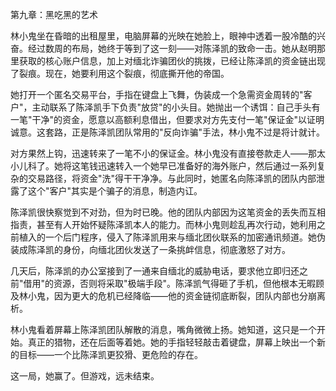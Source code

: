 第九章：黑吃黑的艺术

林小鬼坐在昏暗的出租屋里，电脑屏幕的光映在她脸上，眼神中透着一股冷酷的兴奋。经过数周的布局，她终于等到了这一刻——对陈泽凯的致命一击。她从赵明那里获取的核心账户信息，加上对缅北诈骗团伙的挑拨，已经让陈泽凯的资金链出现了裂痕。现在，她要利用这个裂痕，彻底撕开他的帝国。

她打开一个匿名交易平台，手指在键盘上飞舞，伪装成一个急需资金周转的"客户"，主动联系了陈泽凯手下负责"放贷"的小头目。她抛出一个诱饵：自己手头有一笔"干净"的资金，愿意以高额利息借出，但要求对方先支付一笔"保证金"以证明诚意。这套路，正是陈泽凯团队常用的"反向诈骗"手法，林小鬼不过是将计就计。

对方果然上钩，迅速转来了一笔不小的保证金。林小鬼没有直接卷款走人——那太小儿科了。她将这笔钱迅速转入一个她早已准备好的海外账户，然后通过一系列复杂的交易路径，将资金"洗"得干干净净。与此同时，她匿名向陈泽凯的团队内部泄露了这个"客户"其实是个骗子的消息，制造内讧。

陈泽凯很快察觉到不对劲，但为时已晚。他的团队内部因为这笔资金的丢失而互相指责，甚至有人开始怀疑陈泽凯本人的能力。而林小鬼则趁乱再次行动，她利用之前植入的一个后门程序，侵入了陈泽凯用来与缅北团伙联系的加密通讯频道。她伪装成陈泽凯的身份，向缅北团伙发送了一条挑衅信息，彻底激怒了对方。

几天后，陈泽凯的办公室接到了一通来自缅北的威胁电话，要求他立即归还之前"借用"的资源，否则将采取"极端手段"。陈泽凯气得砸了手机，但他根本无暇顾及林小鬼，因为更大的危机已经降临——他的资金链彻底断裂，团队内部也分崩离析。

林小鬼看着屏幕上陈泽凯团队解散的消息，嘴角微微上扬。她知道，这只是一个开始。真正的猎物，还在后面等着她。她的手指轻轻敲击着键盘，屏幕上映出一个新的目标——一个比陈泽凯更狡猾、更危险的存在。

这一局，她赢了。但游戏，远未结束。 